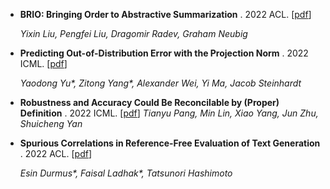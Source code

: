 
+ **BRIO: Bringing Order to Abstractive Summarization** . 2022 ACL.  [[pdf](https://arxiv.org/pdf/2203.16804.pdf)]

    *Yixin Liu, Pengfei Liu, Dragomir Radev, Graham Neubig*



+ **Predicting Out-of-Distribution Error with the Projection Norm** . 2022 ICML.  [[pdf](https://arxiv.org/pdf/2202.05834.pdf)]

    *Yaodong Yu\*, Zitong Yang\*, Alexander Wei, Yi Ma, Jacob Steinhardt*
    

+ **Robustness and Accuracy Could Be Reconcilable by (Proper) Definition** . 2022 ICML.  [[pdf](https://arxiv.org/pdf/2202.10103.pdf)]
    *Tianyu Pang, Min Lin, Xiao Yang,  Jun Zhu, Shuicheng Yan*



+ **Spurious Correlations in Reference-Free Evaluation of Text Generation** . 2022 ACL.  [[pdf](https://arxiv.org/pdf/2204.09890.pdf)]

   *Esin Durmus\*, Faisal Ladhak\*, Tatsunori Hashimoto*


